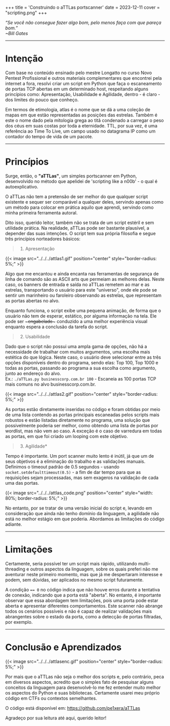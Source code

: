 +++
title = 'Construindo o aTTLas portscanner'
date = 2023-12-11
cover = "scripting.png"
+++


_“Se você não consegue fazer algo bom, pelo menos faça com que pareça bom.”_   
_~Bill Gates_

---

# Intenção

Com base no conteúdo ensinado pelo mestre Longatto no curso Novo Pentest Profissional e outros materiais complementares que encontrei pela internet a fora, resolvi criar um script em Python que faça o escaneamento de portas TCP abertas em um determinado host, respeitando alguns princípios como: Apresentação, Usabilidade e Agilidade, dentro - é claro - dos limites do pouco que conheço. 

Em termos de etimologia, atlas é o nome que se dá a uma coleção de mapas em que estão representadas as posições das estrelas. Também é este o nome dado pela mitologia grega ao titã condenado a carregar o peso dos céus em suas costas por toda a eternidade. TTL, por sua vez, é uma referência ao Time To Live, um campo usado no datagrama IP como um contador do tempo de vida de um pacote.

---
# Princípios


Surge, então, o **"aTTLas"**, um simples portscanner em Python, desenvolvido no método que apelidei de 'scripting like a n00b' - o qual é autoexplicativo.

O aTTLas não tem a pretensão de ser melhor do que qualquer script existente e sequer ser comparável a qualquer deles, servindo apenas como um método para colocar em prática aquilo que aprendi, servindo como minha primeira ferramenta autoral. 

Dito isso, querido leitor, também não se trata de um script estéril e sem utilidade prática. Na realidade, aTTLas pode ser bastante plausível, a depender das suas intenções. O script tem sua própria filosofia e segue três princípios norteadores básicos:

> 1) Apresentação

{{< image src="../../../attlas1.gif" position="center" style="border-radius: 5%;" >}}   

Algo que me encantou e ainda encanta nas ferramentas de segurança de linha de comando são as ASCII arts que permeiam as melhores delas. Neste caso, os banners de entrada e saída no aTTLas remetem ao mar e as estrelas, transportando o usuário para este "universo", onde ele pode se sentir um marinheiro ou faroleiro observando as estrelas, que representam as portas abertas no alvo.

Enquanto funciona, o script exibe uma pequena animação, de forma que o usuário não tem de esperar, estático, por alguma informação na tela. Ele pode ser ~~~engabelado~~~ conduzido a uma melhor experiência visual enquanto espera a conclusão da tarefa do script.

> 2) Usabilidade

Dado que o script não possui uma ampla gama de opções, não há a necessidade de trabalhar com muitos argumentos, uma escolha mais estética do que lógica. Neste caso, o usuário deve selecionar entre as três opções disponíveis dentro do programa, sendo elas: Top 100, Top 1000 e todas as portas, passando ao programa a sua escolha como argumento, junto ao endereço do alvo.  
Ex.: ```./aTTLas.py businesscorp.com.br 100``` - Escaneia as 100 portas TCP mais comuns no alvo businesscorp.com.br.

{{< image src="../../../attlas2.gif" position="center" style="border-radius: 5%;" >}}   

As portas estão diretamente inseridas no código e foram obtidas por meio de uma lista contendo as portas principais escaneadas pelos scripts mais robustos e estão listadas diretamente no programa, uma solução que possivelmente poderia ser melhor, como obtendo uma lista de portas por wordlist, mas não vem ao caso. A exceção é o caso de varredura em todas as portas, em que foi criado um looping com este objetivo.


> 3) Agilidade*

Tempo é importante. Um port scanner muito lento é inútil, já que um de seus objetivos é a eliminação do trabalho e as validações manuais. Definimos o timeout padrão de 0.5 segundos - usando ```socket.setdefaulttimeout(0.5)``` - a fim de dar tempo para que as requisições sejam processadas, mas sem exageros na validação de cada uma das portas.

{{< image src="../../../attlas_code.png" position="center" style="width: 80%; border-radius: 5%;" >}}   

No entanto, por se tratar de uma versão inicial do script e, levando em consideração que ainda não tenho domínio da linguagem, a agilidade não está no melhor estágio em que poderia. Abordamos as limitações do código adiante.

---

# Limitações

Certamente, seria possível ter um script mais rápido, utilizando multi-threading e outros aspectos da linguagem, sobre os quais preferi não me aventurar neste primeiro momento, mas que já me despertaram interesse e podem, sem dúvidas, ser aplicados no mesmo script futuramente. 

A condição ```== 0``` no código indica que não houve erros durante a tentativa de conexão, indicando que a porta está "aberta". No entanto, é importante observar que essa abordagem tem limitações, pois uma porta pode estar aberta e apresentar diferentes comportamentos. Este scanner não abrange todos os cenários possíveis e não é capaz de realizar validações mais abrangentes sobre o estado da porta, como a detecção de portas filtradas, por exemplo. 

---

# Conclusão e Aprendizados

{{< image src="../../../attlasenc.gif" position="center" style="border-radius: 5%;" >}}   

Por mais que o aTTLas não seja o melhor dos scripts e, pelo contrário, peca em diversos aspectos, acredito que o simples fato de pesquisar alguns conceitos da linguagem para desenvolvê-lo me fez entender muito melhor os aspectos do Python e suas bibliotecas. Certamente usarei meu próprio código em CTFs ou contextos semelhantes.

O código está disponível em: https://github.com/pe1xera/aTTLas

Agradeço por sua leitura até aqui, querido leitor!